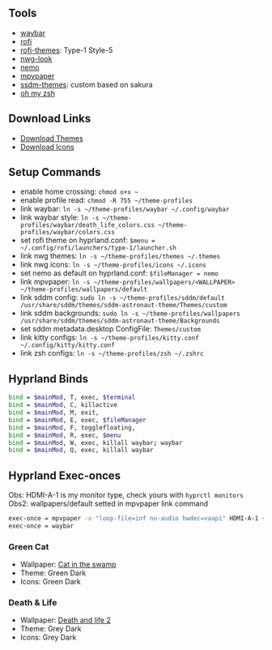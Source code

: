 ## Tools
- [waybar](https://github.com/Alexays/Waybar)
- [rofi](https://github.com/davatorium/rofi)
- [rofi-themes](https://github.com/adi1090x/rofi/tree/master): Type-1 Style-5
- [nwg-look](https://github.com/nwg-piotr/nwg-look)
- [nemo](https://github.com/linuxmint/nemo)
- [mpvpaper](https://github.com/GhostNaN/mpvpaper)
- [ssdm-themes](https://github.com/Keyitdev/sddm-astronaut-theme): custom based on sakura
- [oh my zsh](https://github.com/ohmyzsh/ohmyzsh?tab=readme-ov-file)

## Download Links
- [Download Themes](https://github.com/daniruiz/flat-remix-gtk)
- [Download Icons](https://github.com/daniruiz/flat-remix)

## Setup Commands
- enable home crossing: `chmod o+x ~`
- enable profile read: `chmod -R 755 ~/theme-profiles`
- link waybar: `ln -s ~/theme-profiles/waybar ~/.config/waybar`
- link waybar style: `ln -s ~/theme-profiles/waybar/death_life_colors.css ~/theme-profiles/waybar/colors.css`
- set rofi theme on hyprland.conf: `$menu = ~/.config/rofi/launchers/type-1/launcher.sh`
- link nwg themes: `ln -s ~/theme-profiles/themes ~/.themes`
- link nwg icons: `ln -s ~/theme-profiles/icons ~/.icons`
- set nemo as default on hyprland.conf: `$fileManager = nemo`
- link mpvpaper: `ln -s ~/theme-profiles/wallpapers/<WALLPAPER> ~/theme-profiles/wallpapers/default`
- link sddm config: `sudo ln -s ~/theme-profiles/sddm/default /usr/share/sddm/themes/sddm-astronaut-theme/Themes/custom`
- link sddm backgrounds: `sudo ln -s ~/theme-profiles/wallpapers /usr/share/sddm/themes/sddm-astronaut-theme/Backgrounds`
- set sddm metadata.desktop ConfigFile: `Themes/custom`
- link kitty configs: `ln -s ~/theme-profiles/kitty.conf ~/.config/kitty/kitty.conf`
- link zsh configs: `ln -s ~/theme-profiles/zsh ~/.zshrc`

## Hyprland Binds
```bash
bind = $mainMod, T, exec, $terminal
bind = $mainMod, C, killactive
bind = $mainMod, M, exit,
bind = $mainMod, E, exec, $fileManager
bind = $mainMod, F, togglefloating,
bind = $mainMod, R, exec, $menu
bind = $mainMod, W, exec, killall waybar; waybar
bind = $mainMod, Q, exec, killall waybar
```

## Hyprland Exec-onces
Obs: HDMI-A-1 is my monitor type, check yours with `hyprctl monitors`
Obs2: wallpapers/default setted in mpvpaper link command
```bash
exec-once = mpvpaper -o "loop-file=inf no-audio hwdec=vaapi" HDMI-A-1 ~/theme-profiles/wallpapers/default
exec-once = waybar
```

### Green Cat
- Wallpaper: [Cat in the swamp](https://moewalls.com/animal/cat-in-the-swamp-live-wallpaper)
- Theme: Green Dark
- Icons: Green Dark

### Death & Life
- Wallpaper: [Death and life 2](https://moewalls.com/abstract/death-and-life-2-live-wallpaper)
- Theme: Grey Dark
- Icons: Grey Dark